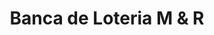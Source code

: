 ---
title: "Banca de Loteria M & R"
url: /san-cristobal/banca-de-loteria-m-und-r/
shop: Lotterie
---
